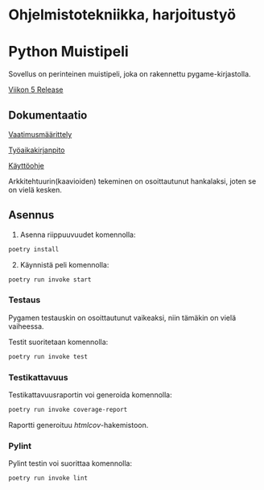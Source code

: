 # Ohjelmistotekniikka, harjoitustyö

# Python Muistipeli

Sovellus on perinteinen muistipeli, joka on rakennettu pygame-kirjastolla.

[Viikon 5 Release](https://github.com/VoxBorealis/ot-harjoitustyo/releases/tag/viikko5)

## Dokumentaatio

[Vaatimusmäärittely](https://github.com/VoxBorealis/ot-harjoitustyo/blob/main/dokumentaatio/vaatimusmaarittely.md)

[Työaikakirjanpito](https://github.com/VoxBorealis/ot-harjoitustyo/blob/main/dokumentaatio/tuntikirjanpito.md)

[Käyttöohje](https://github.com/VoxBorealis/ot-harjoitustyo/blob/main/dokumentaatio/kayttoohje.md)

Arkkitehtuurin(kaavioiden) tekeminen on osoittautunut hankalaksi, joten se on vielä kesken.

## Asennus

1. Asenna riippuuvuudet komennolla:

```bash
poetry install
```

2. Käynnistä peli komennolla:

```bash
poetry run invoke start
```

### Testaus

Pygamen testauskin on osoittautunut vaikeaksi, niin tämäkin on vielä vaiheessa.

Testit suoritetaan komennolla:

```bash
poetry run invoke test
```

### Testikattavuus

Testikattavuusraportin voi generoida komennolla:

```bash
poetry run invoke coverage-report
```

Raportti generoituu _htmlcov_-hakemistoon.

### Pylint

Pylint testin voi suorittaa komennolla:

```bash
poetry run invoke lint
```
